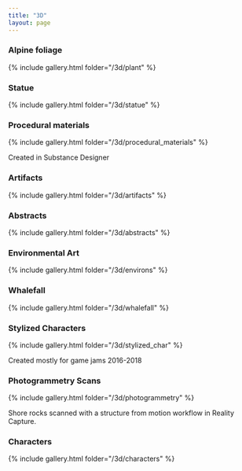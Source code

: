 ```yaml
---
title: "3D"
layout: page
---
```

### Alpine foliage

{% include gallery.html folder="/3d/plant" %}

### Statue

{% include gallery.html folder="/3d/statue" %}

### Procedural materials

{% include gallery.html folder="/3d/procedural_materials" %}

Created in Substance Designer

### Artifacts

{% include gallery.html folder="/3d/artifacts" %}

### Abstracts

{% include gallery.html folder="/3d/abstracts" %}

### Environmental Art

{% include gallery.html folder="/3d/environs" %}

### Whalefall

{% include gallery.html folder="/3d/whalefall" %}

### Stylized Characters

{% include gallery.html folder="/3d/stylized_char" %}

Created mostly for game jams 2016-2018

### Photogrammetry Scans

{% include gallery.html folder="/3d/photogrammetry" %}

Shore rocks scanned with a structure from motion workflow in Reality Capture.

### Characters

{% include gallery.html folder="/3d/characters" %}
